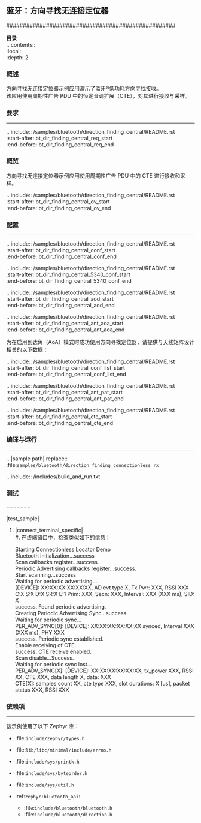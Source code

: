 ## 蓝牙：方向寻找无连接定位器  
###################################################  

**目录**  
.. contents::  
   :local:  
   :depth: 2  

### 概述  
方向寻找无连接定位器示例应用演示了蓝牙®低功耗方向寻找接收。  
该应用使用周期性广告 PDU 中的恒定音调扩展（CTE），对其进行接收与采样。  

### 要求  
************  

.. include:: /samples/bluetooth/direction_finding_central/README.rst  
   :start-after: bt_dir_finding_central_req_start  
   :end-before: bt_dir_finding_central_req_end  

### 概览  
方向寻找无连接定位器示例应用使用周期性广告 PDU 中的 CTE 进行接收和采样。  

.. include:: /samples/bluetooth/direction_finding_central/README.rst  
   :start-after: bt_dir_finding_central_ov_start  
   :end-before: bt_dir_finding_central_ov_end  

### 配置  
*************  

.. include:: /samples/bluetooth/direction_finding_central/README.rst  
   :start-after: bt_dir_finding_central_conf_start  
   :end-before: bt_dir_finding_central_conf_end  

.. include:: /samples/bluetooth/direction_finding_central/README.rst  
   :start-after: bt_dir_finding_central_5340_conf_start  
   :end-before: bt_dir_finding_central_5340_conf_end  

.. include:: /samples/bluetooth/direction_finding_central/README.rst  
   :start-after: bt_dir_finding_central_aod_start  
   :end-before: bt_dir_finding_central_aod_end  

.. include:: /samples/bluetooth/direction_finding_central/README.rst  
   :start-after: bt_dir_finding_central_ant_aoa_start  
   :end-before: bt_dir_finding_central_ant_aoa_end  

为在启用到达角（AoA）模式时成功使用方向寻找定位器，请提供与天线矩阵设计相关的以下数据：  

.. include:: /samples/bluetooth/direction_finding_central/README.rst  
   :start-after: bt_dir_finding_central_conf_list_start  
   :end-before: bt_dir_finding_central_conf_list_end  

.. include:: /samples/bluetooth/direction_finding_central/README.rst  
   :start-after: bt_dir_finding_central_ant_pat_start  
   :end-before: bt_dir_finding_central_ant_pat_end  

.. include:: /samples/bluetooth/direction_finding_central/README.rst  
   :start-after: bt_dir_finding_central_cte_start  
   :end-before: bt_dir_finding_central_cte_end  

### 编译与运行  
********************  
.. |sample path| replace:: :file:`samples/bluetooth/direction_finding_connectionless_rx`  

.. include:: /includes/build_and_run.txt  

### 测试  
=======  

|test_sample|  

1. |connect_terminal_specific|  
#. 在终端窗口中，检查类似如下的信息：  

      Starting Connectionless Locator Demo  
      Bluetooth initialization...success  
      Scan callbacks register...success.  
      Periodic Advertising callbacks register...success.  
      Start scanning...success  
      Waiting for periodic advertising...  
      [DEVICE]: XX:XX:XX:XX:XX:XX, AD evt type X, Tx Pwr: XXX, RSSI XXX C:X S:X D:X SR:X E:1 Prim: XXX, Secn: XXX, Interval: XXX (XXX ms), SID: X  
      success. Found periodic advertising.  
      Creating Periodic Advertising Sync...success.  
      Waiting for periodic sync...  
      PER_ADV_SYNC[0]: [DEVICE]: XX:XX:XX:XX:XX:XX synced, Interval XXX (XXX ms), PHY XXX  
      success. Periodic sync established.  
      Enable receiving of CTE...  
      success. CTE receive enabled.  
      Scan disable...Success.  
      Waiting for periodic sync lost...  
      PER_ADV_SYNC[X]: [DEVICE]: XX:XX:XX:XX:XX:XX, tx_power XXX, RSSI XX, CTE XXX, data length X, data: XXX  
      CTE[X]: samples count XX, cte type XXX, slot durations: X [us], packet status XXX, RSSI XXX  

### 依赖项  
************  

该示例使用了以下 Zephyr 库：  

* :file:`include/zephyr/types.h`  
* :file:`lib/libc/minimal/include/errno.h`  
* :file:`include/sys/printk.h`  
* :file:`include/sys/byteorder.h`  
* :file:`include/sys/util.h`  
* :ref:`zephyr:bluetooth_api`:  

  * :file:`include/bluetooth/bluetooth.h`  
  * :file:`include/bluetooth/direction.h`  
